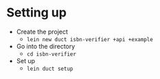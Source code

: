 # Setting up

- Create the project
    - `lein new duct isbn-verifier +api +example`
- Go into the directory
    - `cd isbn-verifier`
- Set up
    - `lein duct setup`
